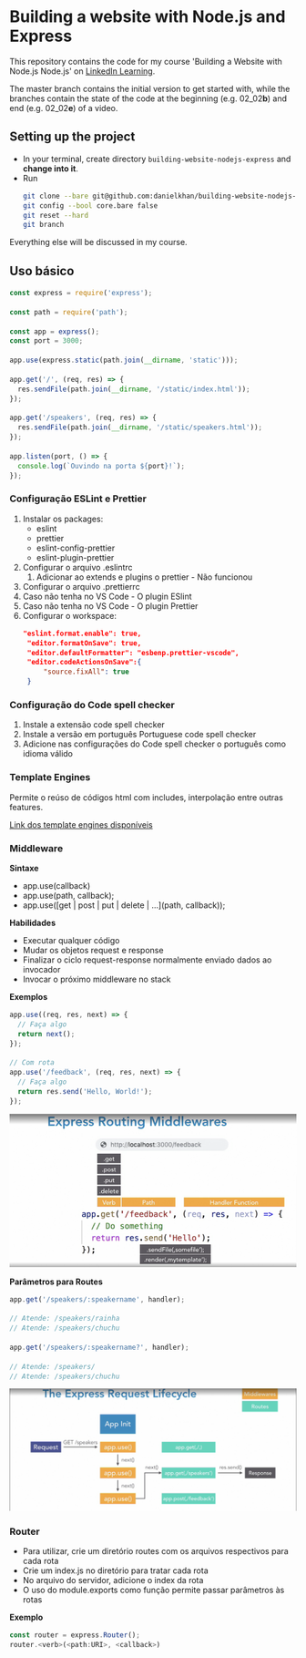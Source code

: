 # Building a website with Node.js and Express

This repository contains the code for my course 'Building a Website with Node.js Node.js' on [LinkedIn Learning](https://www.linkedin.com/learning/building-a-website-with-node-js-and-express-js-3).

The master branch contains the initial version to get started with, while the branches contain the state of the code at the beginning (e.g. 02_02**b**) and end (e.g. 02_02**e**) of a video.

## Setting up the project

- In your terminal, create directory `building-website-nodejs-express` and **change into it**.
- Run
  ```bash
  git clone --bare git@github.com:danielkhan/building-website-nodejs-express.git .git
  git config --bool core.bare false
  git reset --hard
  git branch
  ```

Everything else will be discussed in my course.

## Uso básico

```js
const express = require('express');

const path = require('path');

const app = express();
const port = 3000;

app.use(express.static(path.join(__dirname, 'static')));

app.get('/', (req, res) => {
  res.sendFile(path.join(__dirname, '/static/index.html'));
});

app.get('/speakers', (req, res) => {
  res.sendFile(path.join(__dirname, '/static/speakers.html'));
});

app.listen(port, () => {
  console.log(`Ouvindo na porta ${port}!`);
});
```

### Configuração ESLint e Prettier

1. Instalar os packages:
   - eslint
   - prettier
   - eslint-config-prettier
   - eslint-plugin-prettier
2. Configurar o arquivo .eslintrc
   1. Adicionar ao extends e plugins o prettier - Não funcionou
3. Configurar o arquivo .prettierrc
4. Caso não tenha no VS Code - O plugin ESlint
5. Caso não tenha no VS Code - O plugin Prettier
6. Configurar o workspace:
   ```json
   "eslint.format.enable": true,
   	"editor.formatOnSave": true,
   	"editor.defaultFormatter": "esbenp.prettier-vscode",
   	"editor.codeActionsOnSave":{
   		"source.fixAll": true
   	}
   ```

### Configuração do Code spell checker

1. Instale a extensão code spell checker
2. Instale a versão em português Portuguese code spell checker
3. Adicione nas configurações do Code spell checker o português como idioma válido

### Template Engines

Permite o reúso de códigos html com includes, interpolação entre outras features.

[Link dos template engines disponíveis](https://expressjs.com/en/resources/template-engines.html)

### Middleware

**Sintaxe**

- app.use(callback)
- app.use(path, callback);
- app.use([get | post | put | delete | ...](path, callback));

**Habilidades**

- Executar qualquer código
- Mudar os objetos request e response
- Finalizar o ciclo request-response normalmente enviado dados ao invocador
- Invocar o próximo middleware no stack

**Exemplos**

```js
app.use((req, res, next) => {
  // Faça algo
  return next();
});

// Com rota
app.use('/feedback', (req, res, next) => {
  // Faça algo
  return res.send('Hello, World!');
});
```

![](imagens/001.jpg)

**Parâmetros para Routes**

```js
app.get('/speakers/:speakername', handler);

// Atende: /speakers/rainha
// Atende: /speakers/chuchu

app.get('/speakers/:speakername?', handler);

// Atende: /speakers/
// Atende: /speakers/chuchu
```

![](imagens/002.jpg)

### Router

- Para utilizar, crie um diretório routes com os arquivos respectivos para cada rota
- Crie um index.js no diretório para tratar cada rota
- No arquivo do servidor, adicione o index da rota
- O uso do module.exports como função permite passar parâmetros às rotas

**Exemplo**

```js
const router = express.Router();
router.<verb>(<path:URI>, <callback>)
```
